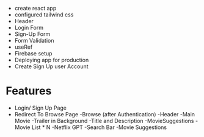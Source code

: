 - create react app
- configured tailwind css
- Header
- Login Form
- Sign-Up Form
- Form Validation
- useRef 
- Firebase setup
- Deploying app for production
- Create Sign Up user Account



# Features
-   Login/ Sign Up Page
-   Redirect To Browse Page
-Browse (after Authentication)
    -Header
    -Main Movie
        -Trailer in Background
        -Title and Description
        -MovieSuggestions
            -Movie List * N
-Netflix GPT
    -Search Bar
    -Movie Suggestions